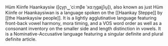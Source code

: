 Hüm Kiinfe Haankaysiw (\[çyɲ‿ˈciːmβe ˈxɑːŋgai̯ʃiu̯]), also known as just Hüm Kiinfe or Haankaysiwan is a language spoken on the [[Haankay Steppe]] by [[the Haankaysiw people]]. It is a lightly agglutinative language featuring front-back vowel harmony, mora timing, and a VOS word order as well as a consonant inventory on the smaller side and length distinction in vowels. It is a Nominative-Accusative language featuring a singular definite and plural definite article. 